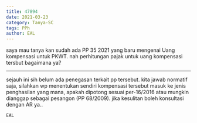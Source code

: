 ```yaml
---
title: 47894
date: 2021-03-23
category: Tanya-SC
tags: PPh
author: EAL
---
```


saya mau tanya kan sudah ada PP 35 2021 yang baru mengenai Uang kompensasi untuk PKWT. nah perhitungan pajak untuk uang kompensasi tersbut bagaimana ya?

---

sejauh ini sih belum ada penegasan terkait pp tersebut. kita jawab normatif saja, silahkan wp menentukan sendiri kompensasi tersebut masuk ke jenis penghasilan yang mana, apakah dipotong sesuai per-16/2016 atau mungkin dianggap sebagai pesangon (PP 68/2009). jika kesulitan boleh konsultasi dengan AR ya..

`EAL`
